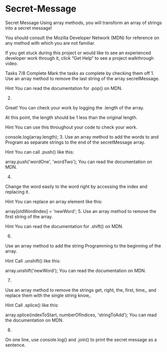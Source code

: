 # Secret-Message

Secret Message
Using array methods, you will transform an array of strings into a secret message!

You should consult the Mozilla Developer Network (MDN) for reference on any method with which you are not familiar.

If you get stuck during this project or would like to see an experienced developer work through it, click “Get Help“ to see a project walkthrough video.

Tasks
7/8 Complete
Mark the tasks as complete by checking them off
1.
Use an array method to remove the last string of the array secretMessage.


Hint
You can read the documentation for .pop() on MDN.

2.
Great! You can check your work by logging the .length of the array.

At this point, the length should be 1 less than the original length.


Hint
You can use this throughout your code to check your work.

console.log(array.length);
3.
Use an array method to add the words to and Program as separate strings to the end of the secretMessage array.


Hint
You can call .push() like this:

array.push('wordOne', 'wordTwo');
You can read the documentation on MDN.

4.
Change the word easily to the word right by accessing the index and replacing it.


Hint
You can replace an array element like this:

array[oldWordIndex] = 'newWord';
5.
Use an array method to remove the first string of the array.


Hint
You can read the documentation for .shift() on MDN.

6.
Use an array method to add the string Programming to the beginning of the array.


Hint
Call .unshift() like this:

array.unshift('newWord');
You can read the documentation on MDN.

7.
Use an array method to remove the strings get, right, the, first, time,, and replace them with the single string know,.


Hint
Call .splice() like this:

array.splice(indexToStart, numberOfIndices, 'stringToAdd');
You can read the documentation on MDN.

8.
On one line, use console.log() and .join() to print the secret message as a sentence.
